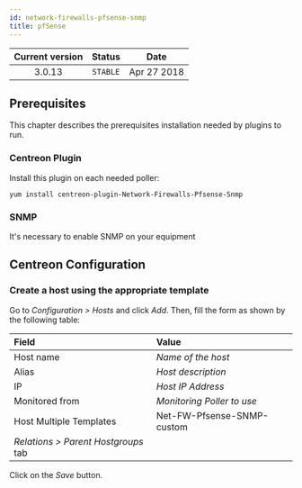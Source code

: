 ```yaml
---
id: network-firewalls-pfsense-snmp
title: pfSense
---
```


| Current version | Status | Date |
| :-: | :-: | :-: |
| 3.0.13 | `STABLE` | Apr 27 2018 |

## Prerequisites

This chapter describes the prerequisites installation needed by plugins to run.

### Centreon Plugin

Install this plugin on each needed poller:

``` shell
yum install centreon-plugin-Network-Firewalls-Pfsense-Snmp
```

### SNMP

It's necessary to enable SNMP on your equipment

## Centreon Configuration

### Create a host using the appropriate template

Go to *Configuration \> Hosts* and click *Add*. Then, fill the form as shown by the following table:

| Field                                | Value                      |
| :----------------------------------- | :------------------------- |
| Host name                            | *Name of the host*         |
| Alias                                | *Host description*         |
| IP                                   | *Host IP Address*          |
| Monitored from                       | *Monitoring Poller to use* |
| Host Multiple Templates              | Net-FW-Pfsense-SNMP-custom |
| *Relations \> Parent Hostgroups* tab |                            |

Click on the *Save* button.


